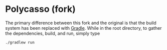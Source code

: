 # Polycasso (fork)

The primary difference between this fork and the original is that the build
system has been replaced with [Gradle](http://www.gradle.org/). While in the
root directory, to gather the dependencies, build, and run, simply type

    ./gradlew run
